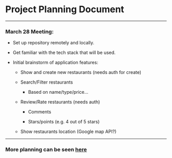 # Project Planning Document

---

### March 28 Meeting:

- Set up repository remotely and locally.

- Get familiar with the tech stack that will be used.

- Initial brainstorm of application features:

  - Show and create new restaurants (needs auth for create)

  - Search/Filter restaurants

    - Based on name/type/price...

  - Review/Rate restaurants (needs auth)

    - Comments

    - Stars/points (e.g. 4 out of 5 stars)

  - Show restaurants location (Google map API?)

---

### More planning can be seen [here](https://github.com/orgs/comp426-2023-spring/projects/7/views/1)
